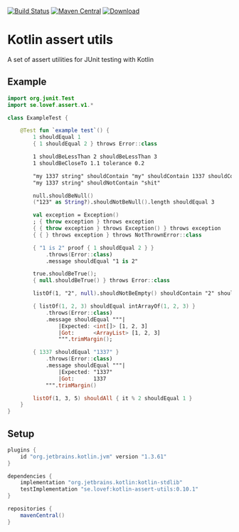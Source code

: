 [![Build Status](https://travis-ci.org/lovef/kotlin-assert-utils.svg?branch=master)](https://travis-ci.org/lovef/kotlin-assert-utils)
[![Maven Central](https://maven-badges.herokuapp.com/maven-central/se.lovef/kotlin-assert-utils/badge.svg)](https://maven-badges.herokuapp.com/maven-central/se.lovef/kotlin-assert-utils)
[![Download](https://api.bintray.com/packages/lovef/maven/kotlin-assert-utils/images/download.svg)](https://bintray.com/lovef/maven/kotlin-assert-utils/_latestVersion)

# Kotlin assert utils

A set of assert utilities for JUnit testing with Kotlin

## Example

```kotlin
import org.junit.Test
import se.lovef.assert.v1.*

class ExampleTest {

    @Test fun `example test`() {
        1 shouldEqual 1
        { 1 shouldEqual 2 } throws Error::class

        1 shouldBeLessThan 2 shouldBeLessThan 3
        1 shouldBeCloseTo 1.1 tolerance 0.2

        "my 1337 string" shouldContain "my" shouldContain 1337 shouldContain "string"
        "my 1337 string" shouldNotContain "shit"

        null.shouldBeNull()
        ("123" as String?).shouldNotBeNull().length shouldEqual 3

        val exception = Exception()
        ; { throw exception } throws exception
        { { throw exception } throws Exception() } throws exception
        { { } throws exception } throws NotThrownError::class

        { "1 is 2" proof { 1 shouldEqual 2 } }
            .throws(Error::class)
            .message shouldEqual "1 is 2"

        true.shouldBeTrue();
        { null.shouldBeTrue() } throws Error::class

        listOf(1, "2", null).shouldNotBeEmpty() shouldContain "2" shouldNotContain -1

        { listOf(1, 2, 3) shouldEqual intArrayOf(1, 2, 3) }
            .throws(Error::class)
            .message shouldEqual """|
                |Expected: <int[]> [1, 2, 3]
                |Got:      <ArrayList> [1, 2, 3]
                """.trimMargin();

        { 1337 shouldEqual "1337" }
            .throws(Error::class)
            .message shouldEqual """|
                |Expected: "1337"
                |Got:      1337
            """.trimMargin()

        listOf(1, 3, 5) shouldAll { it % 2 shouldEqual 1 }
    }
}
```

## Setup

```gradle
plugins {
    id "org.jetbrains.kotlin.jvm" version "1.3.61"
}

dependencies {
    implementation "org.jetbrains.kotlin:kotlin-stdlib"
    testImplementation "se.lovef:kotlin-assert-utils:0.10.1"
}

repositories {
    mavenCentral()
}
```
